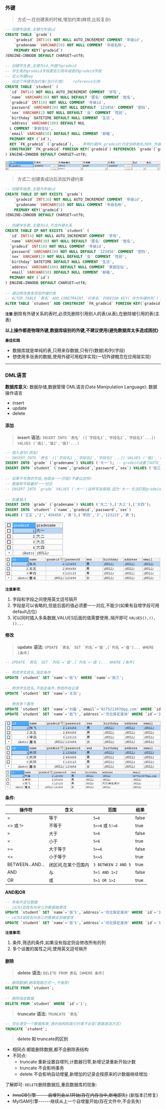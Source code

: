### 外键
> 方式一:在创建表的时候,增加约束(麻烦,比较复杂)
```sql
-- 创建年级表,主键为年级id
CREATE TABLE `grade`(
    `gradeid` INT(10) NOT NULL AUTO_INCREMENT COMMENT '年级id',
    `gradename` VARCHAR(50) NOT NULL COMMENT '年级名称',
    PRIMARY KEY(`gradeid`)
)ENGINE=INNODB DEFAULT CHARSET=utf8;

-- 创建学生表,主键为id,外键为gradeid
-- 学生表的gradeid字段要去引用年级表的gradeid字段
-- 定义外键key
-- 给这个外键添加约束(执行引用)    reference引用
CREATE TABLE `student` (
  `id` INT(4) NOT NULL AUTO_INCREMENT COMMENT '学号',
  `name` VARCHAR(30) NOT NULL DEFAULT '匿名' COMMENT '姓名',
  `gradeid` INT(10) NOT NULL COMMENT '年级id',
  `password` VARCHAR(20) NOT NULL DEFAULT '123456' COMMENT '密码',
  `sex` VARCHAR(2) NOT NULL DEFAULT '女' COMMENT '性别',
  `birthday` DATETIME DEFAULT NULL COMMENT '生日',
  `address` VARCHAR(100) DEFAULT NUL
  L COMMENT '家庭住址',
  `email` VARCHAR(50) DEFAULT NULL COMMENT '邮箱',
  PRIMARY KEY (`id`),
  KEY `FK_gradeid` (`gradeid`), -- 声明约束FK_gradeid(约定俗称取名为FK_外键名)
  CONSTRAINT `FK_gradeid` FOREIGN KEY(`gradeid`) REFERENCES `grade`(`gradeid`) -- 给外键添加约束(引用)
) ENGINE=INNODB DEFAULT CHARSET=utf8;
```
![](./Img/2-1.png)

> 方式二:创建表成功后添加外键约束
```sql
-- 创建年级表,主键为年级id
CREATE TABLE IF NOT EXISTS `grade`(
    `gradeid` INT(10) NOT NULL AUTO_INCREMENT COMMENT '年级id',
    `gradename` VARCHAR(50) NOT NULL COMMENT '年级名称',
    PRIMARY KEY(`gradeid`)
)ENGINE=INNODB DEFAULT CHARSET=utf8;

-- 创建学生表,主键为id,不含外键关系
CREATE TABLE IF NOT EXISTS `student` (
  `id` INT(4) NOT NULL AUTO_INCREMENT COMMENT '学号',
  `name` VARCHAR(30) NOT NULL DEFAULT '匿名' COMMENT '姓名',
  `gradeid` INT(10) NOT NULL COMMENT '年级id',
  `password` VARCHAR(20) NOT NULL DEFAULT '123456' COMMENT '密码',
  `sex` VARCHAR(2) NOT NULL DEFAULT '女' COMMENT '性别',
  `birthday` DATETIME DEFAULT NULL COMMENT '生日',
  `address` VARCHAR(100) DEFAULT NULL COMMENT '家庭住址',
  `email` VARCHAR(50) DEFAULT NULL COMMENT '邮箱',
  PRIMARY KEY (`id`)
) ENGINE=INNODB DEFAULT CHARSET=utf8;

-- 通过修改表来添加外键约束
-- ALTER TABLE `表名` ADD CONSTRAINT `约束名` FOREIGN KEY(`作为外键的列`) REFERENCES `被引用表名`(`被引用字段名`);
ALTER TABLE `student` ADD CONSTRAINT `FK_gradeid` FOREIGN KEY(`gradeid`) REFERENCES `grade`(`gradeid`);
```
**`注意`**:删除有外键关系的表时,必须先删除引用别人的表(从表),在删除被引用的表(主表)

**以上操作都是物理外键,数据库级别的外键,不建议使用(避免数据库太多造成困扰)**

**`最佳实践`**
+ 数据库就是单纯的表,只用来存数据,只有行(数据)和列(字段)
+ 想使用多张表的数据,使用外键可用程序实现(一切外键概念在应用层实现)
---
### DML语言
**数据库意义:** 数据存储,数据管理
DML语言(Data Manipulation Language): 数据操作语言
+ insert
+ update
+ delete

#### 添加
> **insert**
**语法:** ```INSERT INTO `表名` ([`字段名1`,`字段名2`,`字段名3`...]) VALUES ('值1','值2','值3'...)```
```sql
-- 插入语句(添加)
-- INSERT INTO `表名` ([`字段名1`,`字段名2`,`字段名3`...]) VALUES ('值1','值2','值3'...)
INSERT INTO `grade` (`gradename`) VALUES ('大一'); -- gradeid设置了AUTO_INCREMENT(自增),所以不需要写
INSERT INTO `student` (`name`,`gradeid`,`password`,`sex`) VALUES ('张三','2','123456','男');

-- 如果不写表的字段,他就会一一匹配(不建议这样)
-- 数据和字段最好一一对应
-- INSERT INTO `grade` VALUES ('大一')这样写会报错,因为'大一'无法匹配gradeid

-- 批量插入
INSERT INTO `grade` (`gradename`) VALUES ('大二'),('大三'),('大四');
INSERT INTO `student` (`name`,`gradeid`,`password`,`sex`) 
VALUES ('王五','2','456456','男'),('李四','3','123123','男');
```
![](./Img/2-2.png) ![](./Img/2-3.png)  

**`注意事项`**:
1. 字段和字段之间使用英文逗号隔开
2. 字段是可以省略的,但是后面的值必须要一一对应,不能少(如果有自增字段可用default占位)
3. 可以同时插入多条数据,VALUES后面的值需要使用`,`隔开即可 `VALUES(),(),()...`

#### 修改
> **update**
**语法:** ```UPDATE `表名` SET `列名`='值',[`列名`='值']... WHERE [条件]```
```sql
-- UPDATE `表名` SET `列名`='值',[`列名`='值']... WHERE [条件]

-- 修改学生姓名,指定条件
UPDATE `student` SET `name`='张飞' WHERE `name`='张三';

-- 修改学生姓名,不指定条件,修改所有记录
UPDATE `student` SET `name`='关羽';

-- 修改多个属性
UPDATE `student` SET `name`='刘备',`email`='927521397@qq.com' WHERE `id`='1';
UPDATE `student` SET `name`='张飞',`address`='河北保定涿洲' WHERE `id`='3';
```
![](./Img/2-4.png "指定条件") ![](./Img/2-5.png "不指定条件") ![](./Img/2-6.png)

**条件:**

|操作符|含义|范围|结果|
|---|---|---|---|
| =|等于|`5=6`|false|
| <> 或 !=|不等于|`5<>6` 或 `5!=6`|true|
| \> | 大于 | `5>6` | false |
|< |小于|`5<6`|true|
| >= |大于等于|`5>=6`|false|
|<= |小于等于|`5<=5`|true|
|BETWEEN...AND...|闭区间,在某个范围内|`3 BETWEEN 2 AND 5`|true|
|AND|与|`5>1 AND 1>2`|false|
|OR|或|`5>1 OR 1>2`|true|

**AND和OR**
```sql
-- 多条件定位数据
-- id为3且姓名叫张三的数据被更改
UPDATE `student` SET `name`='张飞',`address`='河北保定涿洲' WHERE `id`='3' AND `name`='张三';
-- id为3或姓名叫张三的数据全部被更改
UPDATE `student` SET `name`='张飞',`address`='河北保定涿洲' WHERE `id`='3' OR `name`='张三';
```
**`注意事项`**:
1. 条件,筛选的条件,如果没有指定则会修改所有的列
2. 多个设置的属性之间,使用英文逗号隔开
#### 删除
> **delete**
**语法:** ```DELETE FROM 表名 [WHERE 条件]```
```sql
-- 删除数据(删库跑路方式一,不推荐)
DELETE FROM `student`;

-- 删除指定数据
DELETE FROM `student` WHERE `id`='1';
```

> **truncate**
**语法:** ```TRUNCATE `表名` ```
```sql
-- 完全清空一个数据库表,表的结构和索引约束不会变(跑路首选方式)
TRUNCATE `student`;
```
> **delete 和 truncate的区别**
+ 相同点:都能删除数据,都不会删除表结构
+ 不同点:
   + truncate 重新设置自增列,计数器归零,新增记录重新开始计数
   + truncate 不会影响事务
   + delete 不会影响自动增量,新增加的记录会按原来的计数器继续增加

了解即可: `DELETE`删除数据后,重启数据库的现象:
+ ~~InnoDB引擎------自增列会从1开始(存在内存当中,断电即失)~~ (新版本已修复)
+ MyISAM引擎------继续从上一个自增量开始(存在文件中,不会丢失)


